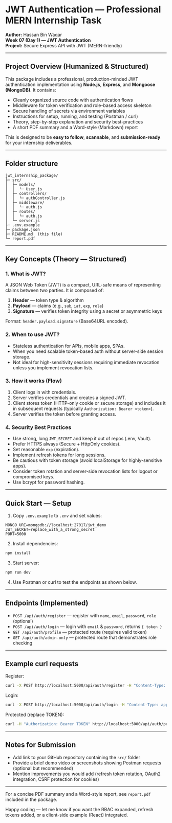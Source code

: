 # JWT Authentication — Professional MERN Internship Task
**Author:** Hassan Bin Waqar  
**Week 07 (Day 1) — JWT Authentication**  
**Project:** Secure Express API with JWT (MERN-friendly)

---

## Project Overview (Humanized & Structured)
This package includes a professional, production-minded JWT authentication implementation using **Node.js**, **Express**, and **Mongoose (MongoDB)**. It contains:
- Cleanly organized source code with authentication flows
- Middleware for token verification and role-based access skeleton
- Secure handling of secrets via environment variables
- Instructions for setup, running, and testing (Postman / curl)
- Theory, step-by-step explanation and security best-practices
- A short PDF summary and a Word-style (Markdown) report

This is designed to be **easy to follow**, **scannable**, and **submission-ready** for your internship deliverables.

---

## Folder structure
```
jwt_internship_package/
├─ src/
│  ├─ models/
│  │  └─ User.js
│  ├─ controllers/
│  │  └─ authController.js
│  ├─ middleware/
│  │  └─ auth.js
│  ├─ routes/
│  │  └─ auth.js
│  └─ server.js
├─ .env.example
├─ package.json
├─ README.md  (this file)
└─ report.pdf
```

---

## Key Concepts (Theory — Structured)
### 1. What is JWT?
A JSON Web Token (JWT) is a compact, URL-safe means of representing claims between two parties. It is composed of:
1. **Header** — token type & algorithm
2. **Payload** — claims (e.g., `sub`, `iat`, `exp`, `role`)
3. **Signature** — verifies token integrity using a secret or asymmetric keys

Format: `header.payload.signature` (Base64URL encoded).

### 2. When to use JWT?
- Stateless authentication for APIs, mobile apps, SPAs.
- When you need scalable token-based auth without server-side session storage.
- Not ideal for high-sensitivity sessions requiring immediate revocation unless you implement revocation lists.

### 3. How it works (Flow)
1. Client logs in with credentials.
2. Server verifies credentials and creates a signed JWT.
3. Client stores token (HTTP-only cookie or secure storage) and includes it in subsequent requests (typically `Authorization: Bearer <token>`).
4. Server verifies the token before granting access.

### 4. Security Best Practices
- Use strong, long `JWT_SECRET` and keep it out of repos (.env, Vault).
- Prefer HTTPS always (Secure + HttpOnly cookies).
- Set reasonable `exp` (expiration).
- Implement refresh tokens for long sessions.
- Be cautious with token storage (avoid localStorage for highly-sensitive apps).
- Consider token rotation and server-side revocation lists for logout or compromised keys.
- Use bcrypt for password hashing.

---

## Quick Start — Setup
1. Copy `.env.example` to `.env` and set values:
```
MONGO_URI=mongodb://localhost:27017/jwt_demo
JWT_SECRET=replace_with_a_strong_secret
PORT=5000
```
2. Install dependencies:
```bash
npm install
```
3. Start server:
```bash
npm run dev
```
4. Use Postman or curl to test the endpoints as shown below.

---

## Endpoints (Implemented)
- `POST /api/auth/register` — register with `name`, `email`, `password`, `role` (optional)
- `POST /api/auth/login` — login with `email` & `password`, returns `{ token }`
- `GET /api/auth/profile` — protected route (requires valid token)
- `GET /api/auth/admin-only` — protected route that demonstrates role checking

---

## Example curl requests
Register:
```bash
curl -X POST http://localhost:5000/api/auth/register -H "Content-Type: application/json" -d '{"name":"Hassan","email":"hassan@example.com","password":"Password123"}'
```
Login:
```bash
curl -X POST http://localhost:5000/api/auth/login -H "Content-Type: application/json" -d '{"email":"hassan@example.com","password":"Password123"}'
```
Protected (replace TOKEN):
```bash
curl -H "Authorization: Bearer TOKEN" http://localhost:5000/api/auth/profile
```

---

## Notes for Submission
- Add link to your GitHub repository containing the `src/` folder
- Provide a brief demo video or screenshots showing Postman requests (optional but recommended)
- Mention improvements you would add (refresh token rotation, OAuth2 integration, CSRF protection for cookies)

---

For a concise PDF summary and a Word-style report, see `report.pdf` included in the package.

Happy coding — let me know if you want the RBAC expanded, refresh tokens added, or a client-side example (React) integrated.
